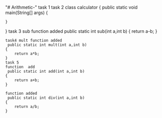 "# Arithmetic-" 
task 1
task 2 
class calculator
{
    public static void main(String[] args)
    {
        
    }
}
task 3  sub function added
 public static int sub(int a,int b)
    {
        return a-b;
    }

    task4 mult function added
     public static int mult(int a,int b)
    {
        return a*b;
    } 
    task 5
    function  add
     public static int add(int a,int b)
    {
        return a+b;
    } 

    function added
     public static int div(int a,int b)
    {
        return a/b;
    } 
